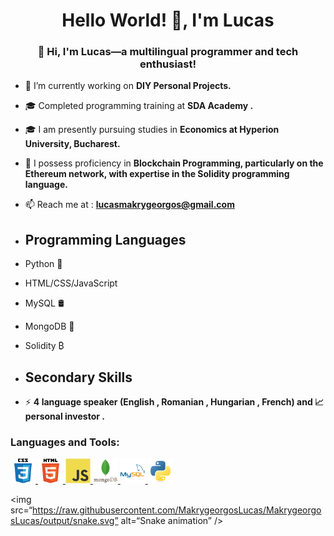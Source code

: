 <h1 align="center">Hello World! 👋, I'm Lucas</h1>
<h3 align="center">👋 Hi, I'm Lucas—a multilingual programmer and tech enthusiast!</h3>



- 🔭 I’m currently working on **DIY Personal Projects.**

- 🎓 Completed programming training at **SDA Academy .**

- 🎓 I am presently pursuing studies in **Economics at Hyperion University, Bucharest.**

- 🚀 I possess proficiency in **Blockchain Programming, particularly on the Ethereum network, with expertise in the Solidity programming language.**

- 📫 Reach me at : **lucasmakrygeorgos@gmail.com**

- ## Programming Languages

- Python 🐍
- HTML/CSS/JavaScript
- MySQL 🛢️
- MongoDB 🍃
- Solidity ₿

- ## Secondary Skills 

- ⚡  **4 language speaker (English , Romanian , Hungarian , French) and 📈 personal investor .**

<h3 align="left"</h3>
<p align="left">
</p>

<h3 align="left">Languages and Tools:</h3>
<p align="left"> <a href="https://www.w3schools.com/css/" target="_blank" rel="noreferrer"> <img src="https://raw.githubusercontent.com/devicons/devicon/master/icons/css3/css3-original-wordmark.svg" alt="css3" width="40" height="40"/> </a> <a href="https://www.w3.org/html/" target="_blank" rel="noreferrer"> <img src="https://raw.githubusercontent.com/devicons/devicon/master/icons/html5/html5-original-wordmark.svg" alt="html5" width="40" height="40"/> </a> <a href="https://developer.mozilla.org/en-US/docs/Web/JavaScript" target="_blank" rel="noreferrer"> <img src="https://raw.githubusercontent.com/devicons/devicon/master/icons/javascript/javascript-original.svg" alt="javascript" width="40" height="40"/> </a> <a href="https://www.mongodb.com/" target="_blank" rel="noreferrer"> <img src="https://raw.githubusercontent.com/devicons/devicon/master/icons/mongodb/mongodb-original-wordmark.svg" alt="mongodb" width="40" height="40"/> </a> <a href="https://www.mysql.com/" target="_blank" rel="noreferrer"> <img src="https://raw.githubusercontent.com/devicons/devicon/master/icons/mysql/mysql-original-wordmark.svg" alt="mysql" width="40" height="40"/> </a> <a href="https://www.python.org" target="_blank" rel="noreferrer"> <img src="https://raw.githubusercontent.com/devicons/devicon/master/icons/python/python-original.svg" alt="python" width="40" height="40"/> </a> </p>

<img src=“https://raw.githubusercontent.com/MakrygeorgosLucas/MakrygeorgosLucas/output/snake.svg” alt=“Snake animation” />
###


